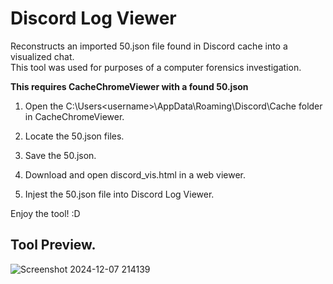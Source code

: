 # Discord Log Viewer
 Reconstructs an imported 50.json file found in Discord cache into a visualized chat.  
 This tool was used for purposes of a computer forensics investigation.

**This requires CacheChromeViewer with a found 50.json**

1. Open the C:\Users\<username>\AppData\Roaming\Discord\Cache folder in CacheChromeViewer.

2. Locate the 50.json files.

3. Save the 50.json.

4. Download and open discord_vis.html in a web viewer.

5. Injest the 50.json file into Discord Log Viewer.

Enjoy the tool! :D 

## Tool Preview. ##

![Screenshot 2024-12-07 214139](https://github.com/user-attachments/assets/55dc6fdd-2374-4d04-94ec-eb88db8bdecc)

